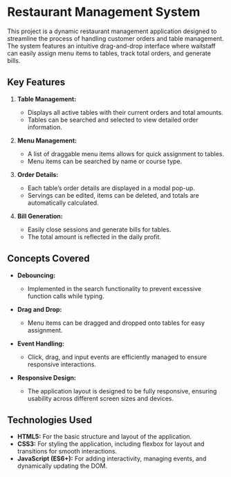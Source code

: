 # Restaurant Management System

This project is a dynamic restaurant management application designed to streamline the process of handling customer orders and table management. The system features an intuitive drag-and-drop interface where waitstaff can easily assign menu items to tables, track total orders, and generate bills.

## Key Features

1. **Table Management:** 
   - Displays all active tables with their current orders and total amounts.
   - Tables can be searched and selected to view detailed order information.

2. **Menu Management:**
   - A list of draggable menu items allows for quick assignment to tables.
   - Menu items can be searched by name or course type.

3. **Order Details:**
   - Each table’s order details are displayed in a modal pop-up.
   - Servings can be edited, items can be deleted, and totals are automatically calculated.

4. **Bill Generation:**
   - Easily close sessions and generate bills for tables.
   - The total amount is reflected in the daily profit.

## Concepts Covered

- **Debouncing:** 
  - Implemented in the search functionality to prevent excessive function calls while typing.

- **Drag and Drop:**
  - Menu items can be dragged and dropped onto tables for easy assignment.

- **Event Handling:**
  - Click, drag, and input events are efficiently managed to ensure responsive interactions.

- **Responsive Design:**
  - The application layout is designed to be fully responsive, ensuring usability across different screen sizes and devices.

## Technologies Used

- **HTML5:** For the basic structure and layout of the application.
- **CSS3:** For styling the application, including flexbox for layout and transitions for smooth interactions.
- **JavaScript (ES6+):** For adding interactivity, managing events, and dynamically updating the DOM.
